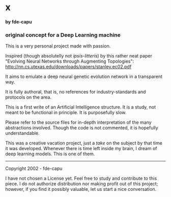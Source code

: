 # x
#### by fde-capu

### original concept for a Deep Learning machine

This is a very personal project made with passion.

Inspired (though absolutelly not *ipsis-litteris*) by this rather neat paper "Evolving Neural Networks through Augmenting Topologies": http://nn.cs.utexas.edu/downloads/papers/stanley.ec02.pdf

It aims to emulate a deep neural genetic evolution network in a transparent way.

It is fully authoral, that is, no references for industry-standards and protocols on the area.

This is a first write of an Artificial Intelligence structure. It is a study, not meant to be functional in principle. It is purposefully slow.

Please refer to the source files for in-depth interpretation of the many abstractions involved. Though the code is not commented, it is hopefully understandable.

This was a creative vacation project, just a *take* on the subject by that time it was developed. Whenever there is time left inside my brain, I dream of deep learning models. This is one of them.

---

Copyright 2002 - fde-capu

I have not chosen a License yet. Feel free to study and contribute to this piece. I do not authorize distribution nor making profit out of this project; however, if you find it possibly valuable, let us start a nice conversation.
